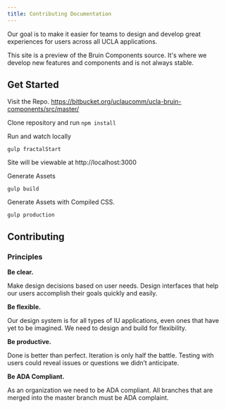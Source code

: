 ```yaml
---
title: Contributing Documentation
---
```

Our goal is to make it easier for teams to design and develop great experiences for users across all UCLA applications.

This site is a preview of the Bruin Components source. It's where we develop new features and components and is not always stable. 

## Get Started
Visit the Repo. https://bitbucket.org/uclaucomm/ucla-bruin-components/src/master/

Clone repository and run `npm install`


Run and watch locally
```
gulp fractalStart
```
Site will be viewable at http://localhost:3000


Generate Assets
```
gulp build
```

Generate Assets with Compiled CSS.
```
gulp production
```

## Contributing

### Principles

**Be clear.**

Make design decisions based on user needs. Design interfaces that help our users accomplish their goals quickly and easily. 

**Be flexible.**

Our design system is for all types of IU applications, even ones that have yet to be imagined. We need to design and build for flexibility.

**Be productive.**

Done is better than perfect. Iteration is only half the battle. Testing with users could reveal issues or questions we didn’t anticipate.

**Be ADA Compliant.**

As an organization we need to be ADA compliant. All branches that are merged into the master branch must be ADA complaint.
